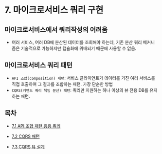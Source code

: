 # 7. 마이크로서비스 쿼리 구현

## 마이크로서비스에서 쿼리작성의 어려움

-   여러 서비스, 여러 DB에 분산된 데이터를 조회해야 하는데, 기존 분산 쿼리 메커니즘은 기술적으로 가능하지만 캡슐화에 위배되기 때문에 사용할 수 없음.

## 마이크로서비스 쿼리 패턴

-   `API 조합(composition) 패턴`: 서비스 클라이언트가 데이터를 가진 여러 서비스를 직접 호출하여 그 결과를 조합하는 패턴. 가장 단순한 방법
-   `CQRS(커맨드 쿼리 책임 분산) 패턴`: 쿼리만 지원하는 하나 이상의 뷰 전용 DB를 유지하는 패턴.

## 목차

-   [7.1 API 조합 패턴 응용 쿼리](https://github.com/oereo/TIL/blob/main/MicroServicePattern/7.%20%EB%A7%88%EC%9D%B4%ED%81%AC%EB%A1%9C%EC%84%9C%EB%B9%84%EC%8A%A4%20%EC%BF%BC%EB%A6%AC%20%EA%B5%AC%ED%98%84/7.1_API_%EC%A1%B0%ED%95%A9_%ED%8C%A8%ED%84%B4_%EC%9D%91%EC%9A%A9_%EC%BF%BC%EB%A6%AC.md)

-   [7.2 CQRS 패턴](https://github.com/oereo/TIL/blob/main/MicroServicePattern/7.%20%EB%A7%88%EC%9D%B4%ED%81%AC%EB%A1%9C%EC%84%9C%EB%B9%84%EC%8A%A4%20%EC%BF%BC%EB%A6%AC%20%EA%B5%AC%ED%98%84/7.2_CQRS_%ED%8C%A8%ED%84%B4.md)

-   [7.3 CQRS 뷰 설계]()
